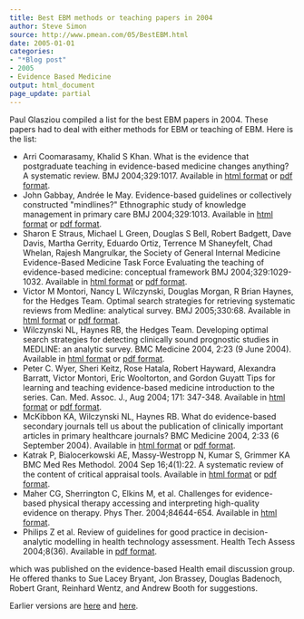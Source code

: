 ```yaml
---
title: Best EBM methods or teaching papers in 2004
author: Steve Simon
source: http://www.pmean.com/05/BestEBM.html
date: 2005-01-01
categories:
- "*Blog post"
- 2005
- Evidence Based Medicine
output: html_document
page_update: partial
---
```


Paul Glasziou compiled a list for the best EBM papers in 2004. These papers had to deal with either methods for EBM or teaching of EBM. Here is the list:

<!---More--->

+ Arri Coomarasamy, Khalid S Khan. What is the evidence that postgraduate teaching in evidence-based medicine changes anything? A systematic review. BMJ 2004;329:1017. Available in [html format][coo1] or [pdf format][coo2].
+ John Gabbay, Andrée le May. Evidence-based guidelines or collectively constructed "mindlines?" Ethnographic study of knowledge management in primary care BMJ 2004;329:1013. Available in [html format][gab1] or [pdf format][gab2].
+ Sharon E Straus, Michael L Green, Douglas S Bell, Robert Badgett, Dave Davis, Martha Gerrity, Eduardo Ortiz, Terrence M Shaneyfelt, Chad Whelan, Rajesh Mangrulkar, the Society of General Internal Medicine Evidence-Based Medicine Task Force Evaluating the teaching of evidence-based medicine: conceptual framework BMJ 2004;329:1029-1032. Available in [html format][str1] or [pdf format][str2].
+ Victor M Montori, Nancy L Wilczynski, Douglas Morgan, R Brian Haynes, for the Hedges Team. Optimal search strategies for retrieving systematic reviews from Medline: analytical survey. BMJ 2005;330:68. Available in [html format][mon1] or [pdf format][mon2].
+ Wilczynski NL, Haynes RB, the Hedges Team. Developing optimal search strategies for detecting clinically sound prognostic studies in MEDLINE: an analytic survey. BMC Medicine 2004, 2:23 (9 June 2004). Available in [html format][wil1] or [pdf format][wil2].
+ Peter C. Wyer, Sheri Keitz, Rose Hatala, Robert Hayward, Alexandra Barratt, Victor Montori, Eric Wooltorton, and Gordon Guyatt Tips for learning and teaching evidence-based medicine introduction to the series. Can. Med. Assoc. J., Aug 2004; 171: 347-348. Available in [html format][wye1] or [pdf format][wye2].
+ McKibbon KA, Wilczynski NL, Haynes RB. What do evidence-based secondary journals tell us about the publication of clinically important articles in primary healthcare journals? BMC Medicine 2004, 2:33 (6 September 2004). Available in [html format][mck1] or [pdf format][mck2].
+ Katrak P, Bialocerkowski AE, Massy-Westropp N, Kumar S, Grimmer KA BMC Med Res Methodol. 2004 Sep 16;4(1):22. A systematic review of the content of critical appraisal tools. Available in [html format][kat1] or [pdf format][kat2].
+ Maher CG, Sherrington C, Elkins M, et al. Challenges for evidence-based physical therapy accessing and interpreting high-quality evidence on therapy. Phys Ther. 2004;84644-654. Available in [html format][mah1].
+ Philips Z et al. Review of guidelines for good practice in decision-analytic modelling in health technology assessment. Health Tech Assess 2004;8(36). Available in [pdf format][phi1].

which was published on the evidence-based Health email discussion group. He offered thanks to Sue Lacey Bryant, Jon Brassey, Douglas Badenoch, Robert Grant, Reinhard Wentz, and Andrew Booth for suggestions.

Earlier versions are [here][sim1] and [here][sim2].


[sim1]: http://www.pmean.com/05/BestEBM.html
[sim2]: http://new.pmean.com/best-ebm-papers/

[coo1]: https://www.ncbi.nlm.nih.gov/pmc/articles/PMC524555/
[coo2]: https://www.ncbi.nlm.nih.gov/pmc/articles/PMC524555/pdf/bmj32901017.pdf
[gab1]: https://www.bmj.com/content/329/7473/1013.full
[gab2]: https://www.bmj.com/content/329/7473/1013.full.pdf
[mon1]: https://www.bmj.com/content/330/7482/68.full
[mon2]: https://www.bmj.com/content/330/7482/68.full.pdf
[str1]: https://www.bmj.com/content/329/7473/1029.full
[str2]: https://www.bmj.com/content/329/7473/1029.full.pdf
[wil1]: https://bmcmedicine.biomedcentral.com/articles/10.1186/1741-7015-2-23
[wil2]: https://bmcmedicine.biomedcentral.com/counter/pdf/10.1186/1741-7015-2-23.pdf
[wye1]: https://www.cmaj.ca/content/171/4/347.full
[wye2]: https://www.cmaj.ca/content/cmaj/171/4/347.full.pdf
[mck1]: https://bmcmedicine.biomedcentral.com/articles/10.1186/1741-7015-2-33
[mck2]: https://bmcmedicine.biomedcentral.com/counter/pdf/10.1186/1741-7015-2-33.pdf
[kat1]: https://bmcmedresmethodol.biomedcentral.com/articles/10.1186/1471-2288-4-22
[kat2]: https://bmcmedresmethodol.biomedcentral.com/counter/pdf/10.1186/1471-2288-4-22.pdf
[mah1]: https://academic.oup.com/ptj/article/84/7/644/2857555
[phi1]: https://njl-admin.nihr.ac.uk/document/download/2004831
